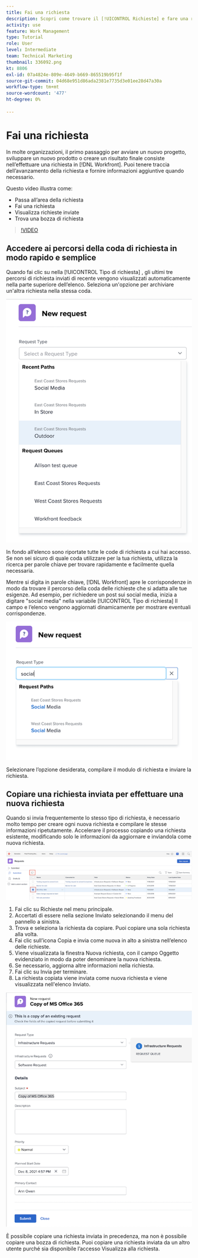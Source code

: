 ```yaml
---
title: Fai una richiesta
description: Scopri come trovare il [!UICONTROL Richieste] e fare una richiesta in [!DNL  Workfront]. Quindi scopri come visualizzare le richieste inviate e le bozze.
activity: use
feature: Work Management
type: Tutorial
role: User
level: Intermediate
team: Technical Marketing
thumbnail: 336092.png
kt: 8806
exl-id: 07a4824e-809e-4649-b669-865519b95f1f
source-git-commit: 04d68e951d86ada2381e7735d3e01ee28d47a30a
workflow-type: tm+mt
source-wordcount: '477'
ht-degree: 0%

---
```


# Fai una richiesta

In molte organizzazioni, il primo passaggio per avviare un nuovo progetto, sviluppare un nuovo prodotto o creare un risultato finale consiste nell’effettuare una richiesta in [!DNL Workfront]. Puoi tenere traccia dell’avanzamento della richiesta e fornire informazioni aggiuntive quando necessario.

Questo video illustra come:

* Passa all’area della richiesta
* Fai una richiesta
* Visualizza richieste inviate
* Trova una bozza di richiesta

>[!VIDEO](https://video.tv.adobe.com/v/336092/?quality=12)

## Accedere ai percorsi della coda di richiesta in modo rapido e semplice

Quando fai clic su nella [!UICONTROL Tipo di richiesta] , gli ultimi tre percorsi di richiesta inviati di recente vengono visualizzati automaticamente nella parte superiore dell’elenco. Seleziona un&#39;opzione per archiviare un&#39;altra richiesta nella stessa coda.

![Menu Tipo di richiesta che mostra l&#39;elenco dei percorsi di richiesta recenti](assets/collaborator-fundamentals-1.png)

In fondo all’elenco sono riportate tutte le code di richiesta a cui hai accesso. Se non sei sicuro di quale coda utilizzare per la tua richiesta, utilizza la ricerca per parole chiave per trovare rapidamente e facilmente quella necessaria.

Mentre si digita in parole chiave, [!DNL Workfront] apre le corrispondenze in modo da trovare il percorso della coda delle richieste che si adatta alle tue esigenze. Ad esempio, per richiedere un post sui social media, inizia a digitare &quot;social media&quot; nella variabile [!UICONTROL Tipo di richiesta] Il campo e l’elenco vengono aggiornati dinamicamente per mostrare eventuali corrispondenze.

![Menu Tipo richiesta con una parola digitata nel campo per mostrare i percorsi di richiesta recenti](assets/collaborator-fundamentals-2.png)

Selezionare l’opzione desiderata, compilare il modulo di richiesta e inviare la richiesta.

## Copiare una richiesta inviata per effettuare una nuova richiesta

Quando si invia frequentemente lo stesso tipo di richiesta, è necessario molto tempo per creare ogni nuova richiesta e compilare le stesse informazioni ripetutamente. Accelerare il processo copiando una richiesta esistente, modificando solo le informazioni da aggiornare e inviandola come nuova richiesta.

![Immagine di una schermata che mostra come selezionare e copiare una richiesta.](assets/copy-a-request-icon.png)

1. Fai clic su Richieste nel menu principale.
1. Accertati di essere nella sezione Inviato selezionando il menu del pannello a sinistra.
1. Trova e seleziona la richiesta da copiare. Puoi copiare una sola richiesta alla volta.
1. Fai clic sull’icona Copia e invia come nuova in alto a sinistra nell’elenco delle richieste.
1. Viene visualizzata la finestra Nuova richiesta, con il campo Oggetto evidenziato in modo da poter denominare la nuova richiesta.
1. Se necessario, aggiorna altre informazioni nella richiesta.
1. Fai clic su Invia per terminare.
1. La richiesta copiata viene inviata come nuova richiesta e viene visualizzata nell&#39;elenco Inviato.

![Immagine di una schermata che mostra come selezionare e copiare una richiesta.](assets/copy-of-a-request.png)

È possibile copiare una richiesta inviata in precedenza, ma non è possibile copiare una bozza di richiesta. Puoi copiare una richiesta inviata da un altro utente purché sia disponibile l’accesso Visualizza alla richiesta.

<!---
Learn more
Requests area overview
Create and submit Workfront requests
Guides
Make a work request
--->
